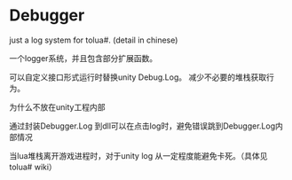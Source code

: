 # Debugger

just a log system for tolua#. (detail in chinese)

一个logger系统，并且包含部分扩展函数。

可以自定义接口形式运行时替换unity Debug.Log。 减少不必要的堆栈获取行为。

为什么不放在unity工程内部

通过封装Debugger.Log 到dll可以在点击log时，避免错误跳到Debugger.Log内部情况

当lua堆栈离开游戏进程时，对于unity log 从一定程度能避免卡死。（具体见tolua# wiki）
